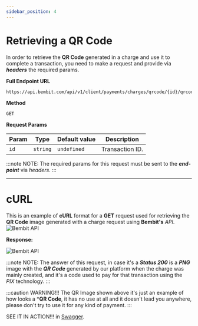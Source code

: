 ```yaml
---
sidebar_position: 4
---
```


# Retrieving a QR Code

In order to retrieve the **QR Code** generated in a charge and use it to complete a transaction, you need to make a request and provide via ***headers*** the required params.

**Full Endpoint URL**
```
https://api.bembit.com/api/v1/client/payments/charges/qrcode/{id}/qrcode.png
``` 

**Method**

```
GET
```

**Request Params**

| Param | Type | Default value | Description |
| --------- | ---- | ------------ | --------- |
| `id` | `string` | `undefined` | Transaction ID. |


:::note NOTE:
The required params for this request must be sent to the ***end-point*** via *headers*.
:::

______________

# cURL

This is an example of **cURL** format for a **GET** request used for retrieving the **QR Code** image generated with a charge request using **Bembit's** *API*.
![Bembit API](/img/bembit_api_qrCode_curl.png "cURL")

**Response:**

![Bembit API](/img/qrCode_example.png "QR Code")

:::note NOTE:
The answer of this request, in case it's a ***Status 200*** is a ***PNG*** image with the ***QR Code*** generated by our platform when the charge was mainly created, and it's a code used to pay for that transaction using the *PIX* technology.
:::

:::caution WARNING!!!
The QR Image shown above it's just an example of how looks a ***QR Code**, it has no use at all and it doesn't lead you anywhere, please don't try to use it for any kind of payment.
:::

SEE IT IN ACTION!!! in [Swagger](https://api.bembit.com/docs/#/BemPix/get_client_payments_charges_qrcode__id__qrcode_png).